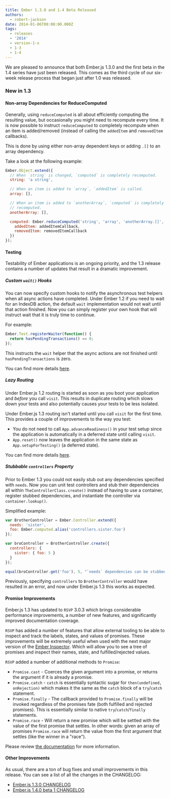 ```yaml
---
title: Ember 1.3.0 and 1.4 Beta Released
authors:
  - robert-jackson
date: 2014-01-06T00:00:00.000Z
tags:
  - releases
  - '2014'
  - version-1-x
  - 1-3
  - 1-4
---
```



We are pleased to announce that both Ember.js 1.3.0 and the first beta in the 1.4 series
have just been released. This comes as the third cycle of our six-week release
process that began just after 1.0 was released.

### New in 1.3

#### Non-array Dependencies for ReduceComputed

Generally, using `reduceComputed` is all about efficiently computing the resulting value, but
occasionally you might need to recompute every time. It is now possible to instruct
`reduceComputed` to completely recompute when an item is added/removed (instead of calling
the `addedItem` and `removedItem` callbacks).

This is done by using either non-array dependent keys or adding `.[]` to an array dependency.

Take a look at the following example:

```javascript
Ember.Object.extend({
  // When `string` is changed, `computed` is completely recomputed.
  string: 'a string',

  // When an item is added to `array`, `addedItem` is called.
  array: [],

  // When an item is added to `anotherArray`, `computed` is completely
  // recomputed.
  anotherArray: [],

  computed: Ember.reduceComputed('string', 'array', 'anotherArray.[]', {
    addedItem: addedItemCallback,
    removedItem: removedItemCallback
  })
});
```

#### Testing

Testability of Ember applications is an ongoing priority, and the 1.3 release
contains a number of updates that result in a dramatic improvement.

##### Custom `wait()` Hooks

You can now specify custom hooks to notify the asynchronous test helpers when all
async actions have completed. Under Ember 1.2 if you need to wait for an IndexDB
action, the default `wait` implementation would not wait until that
action finished. Now you can simply register your own hook that will instruct wait
that it is truly time to continue.

For example:

```javascript
Ember.Test.registerWaiter(function() {
  return hasPendingTransactions() == 0;
});
```

This instructs the `wait` helper that the async actions are not finished until
`hasPendingTransactions` is zero.

You can find more details [here](https://github.com/emberjs/ember.js/pull/3433).

##### Lazy Routing

Under Ember.js 1.2 routing is started as soon as you boot your application and *before*
you call `visit`. This results in duplicate routing which slows down your tests and also
potentially causes your tests to be less isolated.

Under Ember.js 1.3 routing isn't started until you call `visit` for the first time. This
provides a couple of improvements to the way you test:

* You do not need to call `App.advanceReadiness()` in your test setup since the application
  is automatically in a deferred state until calling `visit`.
* `App.reset()` now leaves the application in the same state as `App.setupForTesting()` (a
  deferred state).

You can find more details [here](https://github.com/emberjs/ember.js/pull/3695).

##### Stubbable `controllers` Property

Prior to Ember 1.3 you could not easily stub out any dependencies specified with `needs`.
Now you can unit test controllers and stub their dependencies all within
`TheControllerClass.create()` instead of having to use a container, register stubbed
dependencies, and instantiate the controller via `container.lookup()`.

Simplified example:

```javascript
var BrotherController = Ember.Controller.extend({
  needs: 'sister',
  foo: Ember.computed.alias('controllers.sister.foo')
});

var broController = BrotherController.create({
  controllers: {
    sister: { foo: 5 }
  }
});

equal(broController.get('foo'), 5, "`needs` dependencies can be stubbed");
```

Previously, specifying `controllers` to `BrotherController` would have resulted in an error,
and now under Ember.js 1.3 this works as expected.

#### Promise Improvements

Ember.js 1.3 has updated to `RSVP` 3.0.3 which brings considerable performance improvements, a number
of new features, and significantly improved documentation coverage.

`RSVP` has added a number of features that allow external tooling to be able to inspect and track the labels, states, and
values of promises. These improvements will be extremely useful when used with the next major
version of the [Ember Inspector](https://chrome.google.com/webstore/detail/ember-inspector/bmdblncegkenkacieihfhpjfppoconhi).
Which will allow you to see a tree of promises and inspect their names, state, and fulfilled/rejected values.

`RSVP` added a number of additional methods to `Promise`:

* `Promise.cast` - Coerces the given argument into a promise, or returns the argument if it is
  already a promise.
* `Promise.catch` - `catch` is essentially syntactic sugar for `then(undefined, onRejection)` which
  makes it the same as the `catch` block of a `try`/`catch` statement.
* `Promise.finally` - The callback provided to `Promise.finally` will be invoked regardless of the
  promises fate (both fulfilled and rejected promises). This is essentially similar to native
  `try`/`catch`/`finally` statements.
* `Promise.race` - Will return a new promise which will be settled with the value of
  the first promise that settles. In other words: given an array of promises `Promise.race`
  will return the value from the first argument that settles (like the winner in a "race").

Please review [the documentation](/api/classes/RSVP.html) for more information.

#### Other Improvements

As usual, there are a ton of bug fixes and small improvements in this
release. You can see a list of all the changes in the CHANGELOG:

* [Ember.js 1.3.0 CHANGELOG](https://github.com/emberjs/ember.js/blob/v1.3.0/CHANGELOG.md)
* [Ember.js 1.4.0 beta 1 CHANGELOG](https://github.com/emberjs/ember.js/blob/v1.4.0-beta.1/CHANGELOG.md)

